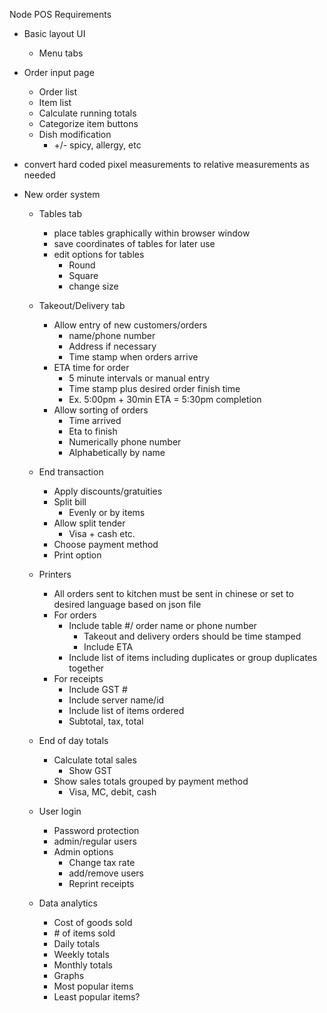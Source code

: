 Node POS Requirements

- Basic layout UI
    - Menu tabs

- Order input page
    - Order list
    - Item list
    - Calculate running totals
    - Categorize item buttons
    - Dish modification
        - +/- spicy, allergy, etc
		
- convert hard coded pixel measurements to relative measurements as needed

- New order system
    - Tables tab 
        - place tables graphically within browser window
        - save coordinates of tables for later use
        - edit options for tables
            - Round
            - Square
            - change size
    - Takeout/Delivery tab
        - Allow entry of new customers/orders
            - name/phone number
            - Address if necessary
            - Time stamp when orders arrive
        - ETA time for order
            - 5 minute intervals or manual entry
            - Time stamp plus desired order finish time
            - Ex. 5:00pm + 30min ETA = 5:30pm completion
        - Allow sorting of orders
            - Time arrived
            - Eta to finish
            - Numerically phone number
            - Alphabetically by name

    - End transaction
        - Apply discounts/gratuities
        - Split bill
            - Evenly or by items
        - Allow split tender
            - Visa + cash etc.
        - Choose payment method
        - Print option

    - Printers
        - All orders sent to kitchen must be sent in chinese or set to desired language based on json file
        - For orders
            - Include table #/ order name or phone number
                - Takeout and delivery orders should be time stamped
                - Include ETA
            - Include list of items including duplicates or group duplicates together
        - For receipts
            - Include GST #
            - Include server name/id
            - Include list of items ordered
            - Subtotal, tax, total

    - End of day totals
        - Calculate total sales
            - Show GST
        - Show sales totals grouped by payment method
            - Visa, MC, debit, cash

    - User login
        - Password protection
        - admin/regular users
        - Admin options
            - Change tax rate
            - add/remove users
            - Reprint receipts 

    - Data analytics
        - Cost of goods sold
        - \# of items sold
        - Daily totals
        - Weekly totals
        - Monthly totals
        - Graphs
        - Most popular items
        - Least popular items?

